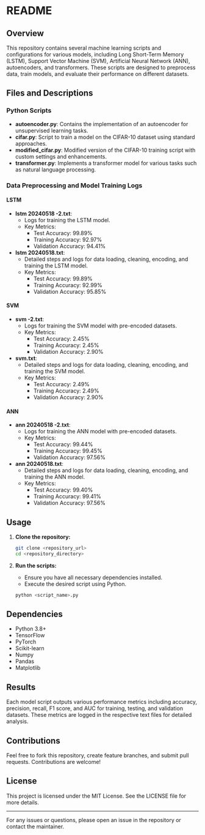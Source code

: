 # README

## Overview

This repository contains several machine learning scripts and configurations for various models, including Long Short-Term Memory (LSTM), Support Vector Machine (SVM), Artificial Neural Network (ANN), autoencoders, and transformers. These scripts are designed to preprocess data, train models, and evaluate their performance on different datasets.

## Files and Descriptions

### Python Scripts

- **autoencoder.py**: Contains the implementation of an autoencoder for unsupervised learning tasks.
- **cifar.py**: Script to train a model on the CIFAR-10 dataset using standard approaches.
- **modified_cifar.py**: Modified version of the CIFAR-10 training script with custom settings and enhancements.
- **transformer.py**: Implements a transformer model for various tasks such as natural language processing.

### Data Preprocessing and Model Training Logs

#### LSTM
- **lstm 20240518 -2.txt**:
    - Logs for training the LSTM model.
    - Key Metrics:
      - Test Accuracy: 99.89%
      - Training Accuracy: 92.97%
      - Validation Accuracy: 94.41%
- **lstm 20240518.txt**:
    - Detailed steps and logs for data loading, cleaning, encoding, and training the LSTM model.
    - Key Metrics:
      - Test Accuracy: 99.89%
      - Training Accuracy: 92.99%
      - Validation Accuracy: 95.85%

#### SVM
- **svm -2.txt**:
    - Logs for training the SVM model with pre-encoded datasets.
    - Key Metrics:
      - Test Accuracy: 2.45%
      - Training Accuracy: 2.45%
      - Validation Accuracy: 2.90%
- **svm.txt**:
    - Detailed steps and logs for data loading, cleaning, encoding, and training the SVM model.
    - Key Metrics:
      - Test Accuracy: 2.49%
      - Training Accuracy: 2.49%
      - Validation Accuracy: 2.90%

#### ANN
- **ann 20240518 -2.txt**:
    - Logs for training the ANN model with pre-encoded datasets.
    - Key Metrics:
      - Test Accuracy: 99.44%
      - Training Accuracy: 99.45%
      - Validation Accuracy: 97.56%
- **ann 20240518.txt**:
    - Detailed steps and logs for data loading, cleaning, encoding, and training the ANN model.
    - Key Metrics:
      - Test Accuracy: 99.40%
      - Training Accuracy: 99.41%
      - Validation Accuracy: 97.56%

## Usage

1. **Clone the repository:**
    ```bash
    git clone <repository_url>
    cd <repository_directory>
    ```

2. **Run the scripts:**
    - Ensure you have all necessary dependencies installed.
    - Execute the desired script using Python.
    ```bash
    python <script_name>.py
    ```

## Dependencies

- Python 3.8+
- TensorFlow
- PyTorch
- Scikit-learn
- Numpy
- Pandas
- Matplotlib

## Results

Each model script outputs various performance metrics including accuracy, precision, recall, F1 score, and AUC for training, testing, and validation datasets. These metrics are logged in the respective text files for detailed analysis.

## Contributions

Feel free to fork this repository, create feature branches, and submit pull requests. Contributions are welcome!

## License

This project is licensed under the MIT License. See the LICENSE file for more details.

---

For any issues or questions, please open an issue in the repository or contact the maintainer.
